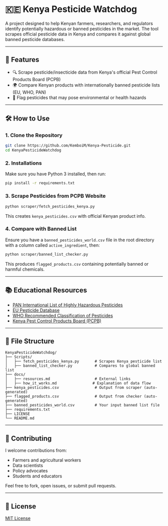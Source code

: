 # 🇰🇪 Kenya Pesticide Watchdog

A project designed to help Kenyan farmers, researchers, and regulators identify potentially hazardous or banned pesticides in the market. The tool scrapes official pesticide data in Kenya and compares it against global banned pesticide databases.

---

## 🚀 Features

- 🔍 Scrape pesticide/insecticide data from Kenya's official Pest Control Products Board (PCPB)
- 🌍 Compare Kenyan products with internationally banned pesticide lists (EU, WHO, PAN)
- 🚨 Flag pesticides that may pose environmental or health hazards

---

## 🛠️ How to Use

### 1. Clone the Repository

```bash
git clone https://github.com/KemboiM/Kenya-Pesticide.git
cd KenyaPesticideWatchdog
```

### 2. Installations

Make sure you have Python 3 installed, then run:

```bash
pip install -r requirements.txt
```

### 3. Scrape Pesticides from PCPB Website

```bash
python scraper/fetch_pesticides_kenya.py
```

This creates `kenya_pesticides.csv` with official Kenyan product info.

### 4. Compare with Banned List

Ensure you have a `banned_pesticides_world.csv` file in the root directory with a column called `active_ingredient`, then:

```bash
python scraper/banned_list_checker.py
```

This produces `flagged_products.csv` containing potentially banned or harmful chemicals.

---

## 📚 Educational Resources

- [PAN International List of Highly Hazardous Pesticides](https://pan-international.org/pan-international-list-of-highly-hazardous-pesticides/)
- [EU Pesticide Database](https://ec.europa.eu/food/plant/pesticides/eu-pesticides-database_en)
- [WHO Recommended Classification of Pesticides](https://www.who.int/publications/i/item/9789240005662)
- [Kenya Pest Control Products Board (PCPB)](https://www.pestcontrolproductsboard.go.ke/)

---

## 📁 File Structure

```
KenyaPesticideWatchdog/
├── Scripts/
│   ├── fetch_pesticides_kenya.py       # Scrapes Kenya pesticide list
│   ├── banned_list_checker.py          # Compares to global banned list
├── docs/
│   ├── resources.md                    # External links
│   ├── how_it_works.md                # Explanation of data flow
├── kenya_pesticides.csv                # Output from scraper (auto-generated)
├── flagged_products.csv                # Output from checker (auto-generated)
├── banned_pesticides_world.csv         # Your input banned list file
├── requirements.txt
├── LICENSE
└── README.md
```

---

## 👥 Contributing

I welcome contributions from:
- Farmers and agricultural workers
- Data scientists
- Policy advocates
- Students and educators

Feel free to fork, open issues, or submit pull requests.

---

## 📄 License

[MIT License](LICENSE)
